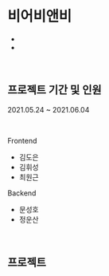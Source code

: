 # 비어비앤비

- 
- 
<br>

## 프로젝트 기간 및 인원

2021.05.24 ~ 2021.06.04


<br>

Frontend  
- 김도은
- 김휘성
- 최원근

Backend  
- 문성호
- 정운산

<br>

## 프로젝트 



<br>
